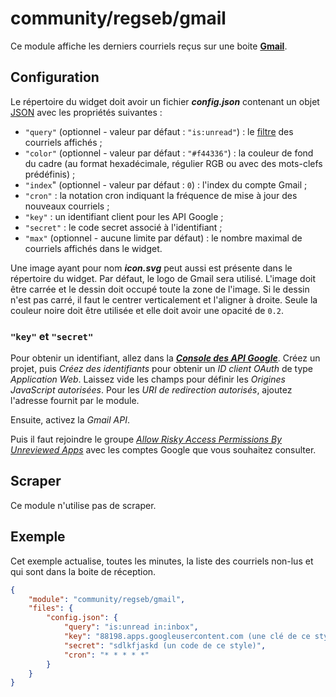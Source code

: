 # community/regseb/gmail

Ce module affiche les derniers courriels reçus sur une boite
**[Gmail](https://mail.google.com/)**.

## Configuration

Le répertoire du widget doit avoir un fichier ***config.json*** contenant un
objet
[JSON](https://www.json.org/json-fr.html "JavaScript Object Notation") avec les
propriétés suivantes :

- `"query"` (optionnel - valeur par défaut : `"is:unread"`) : le
  [filtre](https://support.google.com/mail/answer/7190) des courriels affichés ;
- `"color"` (optionnel - valeur par défaut : `"#f44336"`) : la couleur de fond
  du cadre (au format hexadécimale, régulier RGB ou avec des mots-clefs
  prédéfinis) ;
- `"index`" (optionnel - valeur par défaut : `0`) : l'index du compte Gmail ;
- `"cron"` : la notation cron indiquant la fréquence de mise à jour des
  nouveaux courriels ;
- `"key"` : un identifiant client pour les API Google ;
- `"secret"` : le code secret associé à l'identifiant ;
- `"max"` (optionnel - aucune limite par défaut) : le nombre maximal de
  courriels affichés dans le widget.

Une image ayant pour nom ***icon.svg*** peut aussi est présente dans le
répertoire du widget. Par défaut, le logo de Gmail sera utilisé. L'image doit
être carrée et le dessin doit occupé toute la zone de l'image. Si le dessin
n'est pas carré, il faut le centrer verticalement et l'aligner à droite. Seule
la couleur noire doit être utilisée et elle doit avoir une opacité de `0.2`.

### `"key"` et `"secret"`

Pour obtenir un identifiant, allez dans la
***[Console des API Google](https://console.developers.google.com/)***. Créez un
projet, puis *Créez des identifiants* pour obtenir un *ID client OAuth* de type
*Application Web*. Laissez vide les champs pour définir les *Origines JavaScript
autorisées*. Pour les *URI de redirection autorisés*, ajoutez l'adresse fournit
par le module.

Ensuite, activez la *Gmail API*.

Puis il faut rejoindre le groupe *[Allow Risky Access Permissions By Unreviewed
Apps](https://groups.google.com/forum/#!forum/risky-access-by-unreviewed-apps)*
avec les comptes Google que vous souhaitez consulter.

## Scraper

Ce module n'utilise pas de scraper.

## Exemple

Cet exemple actualise, toutes les minutes, la liste des courriels non-lus et qui
sont dans la boite de réception.

```JSON
{
    "module": "community/regseb/gmail",
    "files": {
        "config.json": {
            "query": "is:unread in:inbox",
            "key": "88198.apps.googleusercontent.com (une clé de ce style)",
            "secret": "sdlkfjaskd (un code de ce style)",
            "cron": "* * * * *"
        }
    }
}
```
